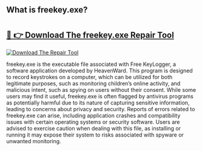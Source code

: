 ## What is freekey.exe? 

# <h2><a href="https://exedetect.com/download.php?freekey.exe">🔗 👉 Download The freekey.exe Repair Tool</a></h2>

[![Download The Repair Tool](https://exedetect.com/download-button.jpg)](https://exedetect.com/download.php?freekey.exe)

freekey.exe is the executable file associated with Free KeyLogger, a software application developed by HeavenWard. This program is designed to record keystrokes on a computer, which can be utilized for both legitimate purposes, such as monitoring children’s online activity, and malicious intent, such as spying on users without their consent. While some users may find it useful, freekey.exe is often flagged by antivirus programs as potentially harmful due to its nature of capturing sensitive information, leading to concerns about privacy and security. Reports of errors related to freekey.exe can arise, including application crashes and compatibility issues with certain operating systems or security software. Users are advised to exercise caution when dealing with this file, as installing or running it may expose their system to risks associated with spyware or unwanted monitoring.